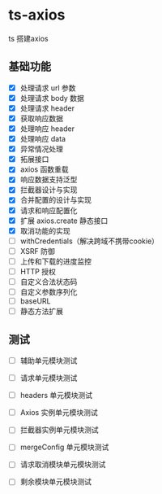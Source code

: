# ts-axios

ts 搭建axios



## 基础功能

- [x] 处理请求 url 参数
- [x] 处理请求 body 数据
- [x] 处理请求 header
- [x] 获取响应数据
- [x] 处理响应 header
- [x] 处理响应 data
- [x] 异常情况处理
- [x] 拓展接口
- [x] axios 函数重载
- [x] 响应数据支持泛型
- [x] 拦截器设计与实现
- [x] 合并配置的设计与实现
- [x] 请求和响应配置化
- [x] 扩展 axios.create 静态接口
- [x] 取消功能的实现
- [ ] withCredentials（解决跨域不携带cookie）
- [ ] XSRF 防御
- [ ] 上传和下载的进度监控
- [ ] HTTP 授权
- [ ] 自定义合法状态码
- [ ] 自定义参数序列化
- [ ] baseURL
- [ ] 静态方法扩展

## 测试
- [ ] 辅助单元模块测试
- [ ] 请求单元模块测试
- [ ] headers 单元模块测试
- [ ] Axios 实例单元模块测试
- [ ] 拦截器实例单元模块测试
- [ ] mergeConfig 单元模块测试
- [ ] 请求取消模块单元模块测试
- [ ] 剩余模块单元模块测试


